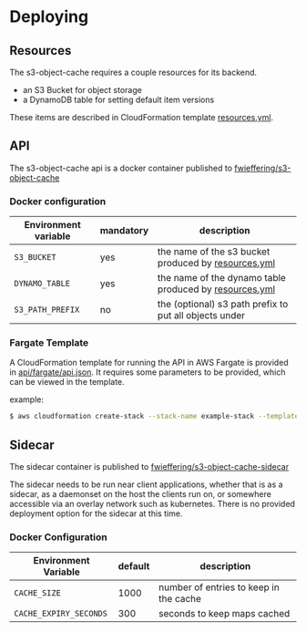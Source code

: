 # Deploying

## Resources
The s3-object-cache requires a couple resources for its backend.
- an S3 Bucket for object storage
- a DynamoDB table for setting default item versions

These items are described in CloudFormation template [resources.yml](resources/resources.yml).

## API
The s3-object-cache api is a docker container published to [fwieffering/s3-object-cache](https://hub.docker.com/r/fwieffering/s3-object-cache/)

### Docker configuration
| Environment variable | mandatory | description |
| -------------------- | --------- | ----------- |
| `S3_BUCKET`          | yes       | the name of the s3 bucket produced by [resources.yml](resources/resources.yml) |
| `DYNAMO_TABLE`       | yes       | the name of the dynamo table produced by [resources.yml](resources/resources.yml) |
| `S3_PATH_PREFIX`     | no        | the (optional) s3 path prefix to put all objects under |

### Fargate Template
A CloudFormation template for running the API in AWS Fargate is provided in [api/fargate/api.json](api/fargate/api.json). It requires some parameters to be provided, which can be viewed in the template.

example:
```bash
$ aws cloudformation create-stack --stack-name example-stack --template-body file://deployment/api/fargate/api.json --parameters ParameterKey=VpcId,ParameterValue=vpc-1234576 ParameterKey=SubnetList,ParameterValue=\"subnet-111111,subnet-22222,subnet-33333\" ParameterKey=DNSZone,ParameterValue=example.com. ParameterKey=DNSName,ParameterValue=object-cache.example.com ParameterKey=CertificateId,ParameterValue=cda9d2ed-a190-43be-8170-027d79f1d840 ParameterKey=S3Bucket,ParameterValue=example-bucket ParameterKey=DynamoDBTable,ParameterValue=example-table --capabilities CAPABILITY_IAM
```

## Sidecar

The sidecar container is published to [fwieffering/s3-object-cache-sidecar](https://hub.docker.com/r/fwieffering/s3-object-cache-sidecar/)

The sidecar needs to be run near client applications, whether that is as a sidecar, as a daemonset on the host the clients run on, or somewhere accessible via an overlay network such as kubernetes. There is no provided deployment option for the sidecar at this time.

### Docker Configuration

| Environment Variable | default  | description |
|---------------|----------|-------------|
| `CACHE_SIZE` | 1000 | number of entries to keep in the cache |
| `CACHE_EXPIRY_SECONDS` | 300 | seconds to keep maps cached |
